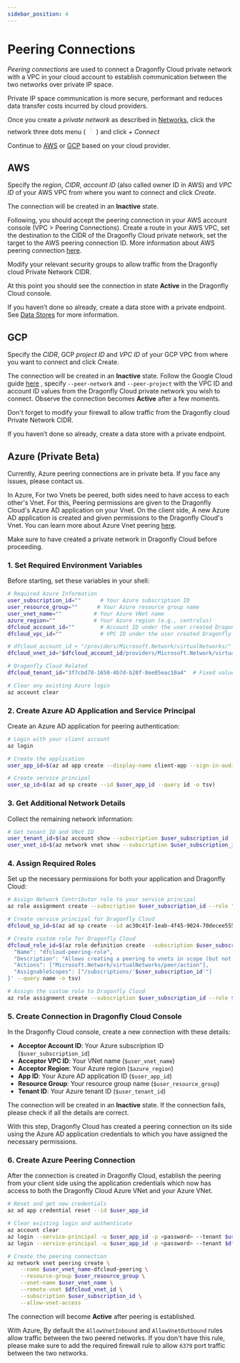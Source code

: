```yaml
---
sidebar_position: 4
---
```


# Peering Connections

*Peering connections* are used  to connect a Dragonfly Cloud private network with a VPC in your cloud account to establish communication between the two networks over private IP space.

Private IP space communication is more secure, performant and reduces data transfer costs incurred by cloud providers.

Once you create a *private network* as described in [Networks](./networks), click the network three dots menu (<svg xmlns="http://www.w3.org/2000/svg" height="24px" viewBox="0 -960 960 960" width="24px" fill="#e8eaed"><path d="M480-160q-33 0-56.5-23.5T400-240q0-33 23.5-56.5T480-320q33 0 56.5 23.5T560-240q0 33-23.5 56.5T480-160Zm0-240q-33 0-56.5-23.5T400-480q0-33 23.5-56.5T480-560q33 0 56.5 23.5T560-480q0 33-23.5 56.5T480-400Zm0-240q-33 0-56.5-23.5T400-720q0-33 23.5-56.5T480-800q33 0 56.5 23.5T560-720q0 33-23.5 56.5T480-640Z"/></svg>) and click *+ Connect*

Continue to [AWS](#aws) or [GCP](#gcp) based on your cloud provider.


## AWS
Specify the *region*, *CIDR*, *account ID* (also called owner ID in AWS) and *VPC ID* of your AWS VPC from where you want to connect and click *Create*.

The connection will be created in an **Inactive** state.

Following, you should accept the peering connection in your AWS account console (VPC > Peering Connections). 
Create a route in your AWS VPC, set the destination to the CIDR of the Dragonfly Cloud private network, set the target to the AWS peering connection ID.
More information about AWS peering connection [here](https://docs.aws.amazon.com/vpc/latest/peering/create-vpc-peering-connection.html).

Modify your relevant security groups to allow traffic from the Dragonfly cloud Private Network CIDR.

At this point you should see the connection in state **Active** in the Dragonfly Cloud console.

If you haven’t done so already, create a data store with a private endpoint. See [Data Stores](./datastores#private-endpoint) for more information.


##  GCP
Specify the *CIDR*, GCP *project ID* and *VPC ID* of your GCP VPC from where you want to connect and click Create.

The connection will be created in an **Inactive** state. Follow the Google Cloud guide <a href="https://cloud.google.com/sdk/gcloud/reference/compute/networks/peerings/create">here</a> , specify `--peer-network` and `--peer-project` with the VPC ID and account ID values from the Dragonfly Cloud private network you wish to connect. Observe the connection becomes **Active** after a few moments.      

Don't forget to modify your firewall to allow traffic from the Dragonfly cloud Private Network CIDR.

If you haven’t done so already, create a data store with a private endpoint.

## Azure (Private Beta)

Currently, Azure peering connections are in private beta. If you face any issues, please contact us.

In Azure, For two Vnets be peered, both sides need to have access to each other's Vnet. For this, Peering permissions are given to the Dragonfly Cloud's Azure AD application on your Vnet. On the client side, A new Azure AD application is created and given permissions to the Dragonfly Cloud's Vnet. You can learn more about Azure Vnet peering [here](https://docs.microsoft.com/en-us/azure/virtual-network/virtual-network-peering-overview).

Make sure to have created a private network in Dragonfly Cloud before proceeding.

### 1. Set Required Environment Variables

Before starting, set these variables in your shell:

```bash
# Required Azure Information
user_subscription_id=""      # Your Azure subscription ID
user_resource_group=""      # Your Azure resource group name
user_vnet_name=""          # Your Azure VNet name
azure_region=""            # Your Azure region (e.g., centralus)
dfcloud_account_id=""        # Account ID under the user created Dragonfly Cloud network
dfcloud_vpc_id=""            # VPC ID under the user created Dragonfly Cloud network

# dfcloud_account_id + "/providers/Microsoft.Network/virtualNetworks/" + dfcloud_vpc_id
dfcloud_vnet_id="$dfcloud_account_id/providers/Microsoft.Network/virtualNetworks/$dfcloud_vpc_id"

# Dragonfly Cloud Related
dfcloud_tenant_id="3f7cbd78-1650-4b7d-b28f-8ee05eac10a4"  # Fixed value

# Clear any existing Azure login
az account clear
```

### 2. Create Azure AD Application and Service Principal

Create an Azure AD application for peering authentication:

```bash
# Login with your client account
az login

# Create the application
user_app_id=$(az ad app create --display-name client-app --sign-in-audience AzureADMultipleOrgs --key-type Password --query appId -o tsv)

# Create service principal
user_sp_id=$(az ad sp create --id $user_app_id --query id -o tsv)
```

### 3. Get Additional Network Details

Collect the remaining network information:

```bash
# Get tenant ID and VNet ID
user_tenant_id=$(az account show --subscription $user_subscription_id --query tenantId -o tsv)
user_vnet_id=$(az network vnet show --subscription $user_subscription_id --name $user_vnet_name --resource-group $user_resource_group --query id -o tsv)
```

### 4. Assign Required Roles

Set up the necessary permissions for both your application and Dragonfly Cloud:

```bash
# Assign Network Contributor role to your service principal
az role assignment create --subscription $user_subscription_id --role "Network Contributor" --assignee-object-id $user_sp_id --scope $user_vnet_id

# Create service principal for Dragonfly Cloud
dfcloud_sp_id=$(az ad sp create --id ac30c41f-1eab-4f45-9024-70decee5559d --query id -o tsv)

# Create custom role for Dragonfly Cloud
dfcloud_role_id=$(az role definition create --subscription $user_subscription_id --role-definition '{
  "Name": "dfcloud-peering-role",
  "Description": "Allows creating a peering to vnets in scope (but not from)",
  "Actions": ["Microsoft.Network/virtualNetworks/peer/action"],
  "AssignableScopes": ["/subscriptions/'$user_subscription_id'"]
}' --query name -o tsv)

# Assign the custom role to Dragonfly Cloud
az role assignment create --subscription $user_subscription_id --role $dfcloud_role_id --assignee-object-id $dfcloud_sp_id --scope $user_vnet_id
```

### 5. Create Connection in Dragonfly Cloud Console

In the Dragonfly Cloud console, create a new connection with these details:

- **Acceptor Account ID**: Your Azure subscription ID (`$user_subscription_id`)
- **Acceptor VPC ID**: Your VNet name (`$user_vnet_name`)
- **Acceptor Region**: Your Azure region (`$azure_region`)
- **App ID**: Your Azure AD application ID (`$user_app_id`)
- **Resource Group**: Your resource group name (`$user_resource_group`)
- **Tenant ID**: Your Azure tenant ID (`$user_tenant_id`)

The connection will be created in an **Inactive** state. If the connection fails, please check if all the details are correct.

With this step, Dragonfly Cloud has created a peering connection on its side using the Azure AD application credentials to which you have assigned the necessary permissions.

### 6. Create Azure Peering Connection

After the connection is created in Dragonfly Cloud, establish the peering from your client side using the application credentials which now
has access to both the Dragonfly Cloud Azure VNet and your Azure VNet.

```bash
# Reset and get new credentials
az ad app credential reset --id $user_app_id

# Clear existing login and authenticate
az account clear
az login --service-principal -u $user_app_id -p <password> --tenant $user_tenant_id
az login --service-principal -u $user_app_id -p <password> --tenant $dfcloud_tenant_id

# Create the peering connection
az network vnet peering create \
    --name $user_vnet_name-dfcloud-peering \
    --resource-group $user_resource_group \
    --vnet-name $user_vnet_name \
    --remote-vnet $dfcloud_vnet_id \
    --subscription $user_subscription_id \
    --allow-vnet-access
```

The connection will become **Active** after peering is established.

With Azure, By default the `AllowVnetInbound` and `AllowVnetOutbound` rules allow traffic between the two peered networks. If you don't have this rule, please make sure to
add the required firewall rule to allow `6379` port traffic between the two networks.
